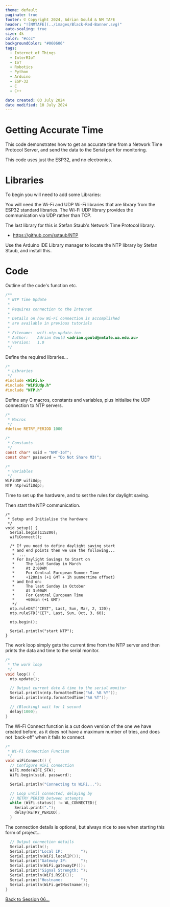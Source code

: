 ```yaml
---
theme: default
paginate: true
footer: © Copyright 2024, Adrian Gould & NM TAFE
header: "![NMTAFE](../images/Black-Red-Banner.svg)"
auto-scaling: true
size: 4k
color: "#ccc"
backgroundColor: "#060606"
tags: 
  - Internet of Things
  - InterRIoT
  - IoT
  - Robotics
  - Python
  - Arduino
  - ESP-32
  - C
  - C++

date created: 03 July 2024
date modified: 10 July 2024
---
```


# Getting Accurate Time

This code demonstrates how to get an accurate time from a Network Time Protocol Server, and send the data to the Serial port for monitoring.

This code uses just the ESP32, and no electronics.

# Libraries

To begin you will need to add some Libraries:

You will need the Wi-Fi and UDP Wi-Fi libraries that are library from the ESP32 standard libraries. The Wi-Fi UDP library provides the communication via UDP rather than TCP.

The last library for this is Stefan Staub's Network Time Protocol library.

- https://github.com/sstaub/NTP

Use the Arduino IDE Library manager to locate the NTP library by Stefan Staub, and install this.

# Code

Outline of the code's function etc.

```c
/**
 * NTP Time Update
 * 
 * Requires connection to the Internet
 *
 * Details on how Wi-Fi connection is accomplished
 * are available in previous tutorials
 *
 * Filename:  wifi-ntp-update.ino
 * Author:    Adrian Gould <adrian.gould@nmtafe.wa.edu.au>
 * Version:   1.0
 */
```

Define the required libraries...

```c
/* 
 * Libraries
 */ 
#include <WiFi.h>
#include "WiFiUdp.h"
#include "NTP.h"
```

Define any C macros, constants and variables, plus initialise the UDP connection to NTP servers.

```c
/* 
 * Macros
 */ 
#define RETRY_PERIOD 1000  

/* 
 * Constants
 */ 
const char* ssid = "NMT-IoT";
const char* password = "Do Not Share M3!";

/* 
 * Variables
 */ 
WiFiUDP wifiUdp;
NTP ntp(wifiUdp);
```

Time to set up the hardware, and to set the rules for daylight saving.

Then start the NTP communication.

```
/* 
 * Setup and Initialise the hardware
 */ 
void setup() {
  Serial.begin(115200);
  wiFiConnect();

  /* If you need to define daylight saving start
   * and end points then we use the following...
   *  ...
   * For Daylight Savings to Start on
   *     The last Sunday in March
   *     At 2:00AM
   *     For Central European Summer Time
   *     +120min (+1 GMT + 1h summertime offset)
   * and End on:
   *     The last Sunday in October 
   *     At 3:00AM
   *     For Central European Time
   *     +60min (+1 GMT)
   */
  ntp.ruleDST("CEST", Last, Sun, Mar, 2, 120); 
  ntp.ruleSTD("CET", Last, Sun, Oct, 3, 60);

  ntp.begin();

  Serial.println("start NTP");
}
```

The work loop simply gets the current time from the NTP server and then prints the data and time to the serial monitor.

```c
/* 
 * The work loop
 */ 
void loop() {
  ntp.update();

  // Output current date & time to the serial monitor
  Serial.println(ntp.formattedTime("%d. %B %Y"));
  Serial.println(ntp.formattedTime("%A %T"));

  // (Blocking) wait for 1 second
  delay(1000);
}
```

The Wi-Fi Connect function is a cut down version of the one we have created before, as it does not have a maximum number of tries, and does not 'back-off' when it fails to connect.

```c
/* 
 * Wi-Fi Connection Function
 */ 
void wiFiConnect() {
  // Configure WiFi connection
  WiFi.mode(WIFI_STA);
  WiFi.begin(ssid, password);

  Serial.println("Connecting to WiFi...");

  // Loop until connected, delaying by
  // RETRY_PERIOD between attempts
  while (WiFi.status() != WL_CONNECTED){
    Serial.print(".");
    delay(RETRY_PERIOD);
  }
```

The connection details is optional, but always nice to see when starting this form of project...

```c
  // Output connection details
  Serial.println();
  Serial.print("Local IP:        ");
  Serial.println(WiFi.localIP());
  Serial.print("Gateway IP:      ");
  Serial.println(WiFi.gatewayIP());
  Serial.print("Signal Strength: ");
  Serial.println(WiFi.RSSI());
  Serial.print("Hostname:        ");
  Serial.println(WiFi.getHostname());
}
```


[Back to Session 06...](ReadMe.md)
